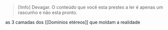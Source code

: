 >[!info] Devagar.
>O conteúdo que você esta prestes a ler é apenas um rascunho e não esta pronto.

as 3 camadas dos [[Domínios etéreos]] que moldam a realidade